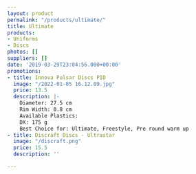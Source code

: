 ```yaml
---
layout: product
permalink: "/products/ultimate/"
title: Ultimate
products:
- Uniforms
- Discs
photos: []
suppliers: []
date: '2019-03-29T23:04:56.000+00:00'
promotions:
- title: Innova Pulsar Discs PID
  image: "/2022-01-05 16.12.09.jpg"
  price: 13.5
  description: |-
    Diameter: 27.5 cm
    Rim Width: 0.8 cm
    Available Plastics:
    DX: 175 g
    Best Choice for: Ultimate, Freestyle, Pre round warm up
- title: Discraft Discs - Ultrastar
  image: "/discraft.png"
  price: 15.5
  description: ''

---
```

